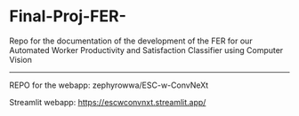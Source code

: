 # Final-Proj-FER-
Repo for the documentation of the development of the FER for our Automated Worker Productivity and Satisfaction Classifier using Computer Vision


<hr>



REPO for the webapp: zephyrowwa/ESC-w-ConvNeXt

Streamlit webapp: https://escwconvnxt.streamlit.app/
